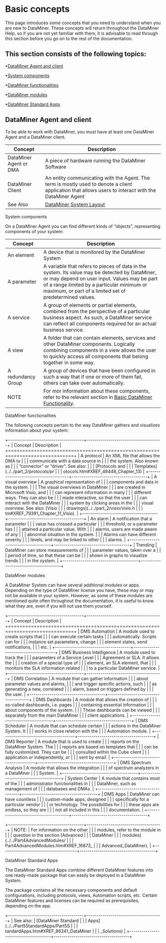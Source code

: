 # Basic concepts

This page introduces some concepts that you need to understand when
you are new to DataMiner. These concepts will return throughout the
DataMiner Help, so if you are not yet familiar with them, it is
advisable to read through this section before you go on to the rest of
the documentation.

## This section consists of the following topics:

•[DataMiner Agent and client](#XREF_55911_DataMiner_Agent)

•[System components](#XREF_75900_System_components)

•[DataMiner functionalities](#XREF_32022_DataMiner)

•[DataMiner modules](#XREF_84138_DataMiner_modules)

•[DataMiner Standard Apps](#XREF_36366_DataMiner_Solutions)

## DataMiner Agent and client

To be able to work with DataMiner, you must have at least one DataMiner
Agent and a DataMiner client.

| Concept                | Description                                                  |
| ---------------------- | ------------------------------------------------------------ |
| DataMiner Agent or DMA | A piece of hardware running the DataMiner Software           |
| DataMiner Client       | An entity communicating with the Agent.  The term is mostly used to denote a client application that allows users to interact with the DataMiner Agent |
| See Also               | [DataMiner System Layout](../GeneralLayout/GeneralLayo%20%7C%0A%7C%20%20%20%20%20%20%20%20%20%20%20%20%20%20%20%20%20%20%20%20%20%20%20%20%20%20%20%20%20%20%20%20%20%20%20%20%20%20%7C%20ut.htm#XREF_53231_Chapter_2_General) |

System components

On a DataMiner Agent you can find different kinds of “objects”,
representing components of your system:

| Concept            | Description                                                  |
| ------------------ | ------------------------------------------------------------ |
| An element         | A device that is monitored by the DataMiner System           |
| A parameter        | A variable that refers to pieces of data in the system.  Its value may be detected by DataMiner, or may depend on user input.  Values may be part of a range limited by a particular minimum or maximum, or part of a limited set of predetermined values. |
| A service          | A group of elements or partial elements, combined from the perspective of a particular business aspect.  As such, a DataMiner service can reflect all components required for an actual business service. |
| A view             | A folder that can contain elements, services and other DataMiner components.  Logically combining components in a view allows the user to quickly access all components that belong together in some way. |
| A redundancy Group | A group of devices that have been configured in such a way that if one or more of them fail, others can take over automatically. |
| NOTE               | For mor information about these components, refer to the relevant section in [Basic DataMiner Functionality](here). |





DataMiner functionalities

The following concepts pertain to the way DataMiner gathers and
visualizes information about your system:

+--------------------------------------+--------------------------------------+
| Concept                              | Description                          |
+======================================+======================================+
| A protocol                           | An XML file that allows the DMA to   |
|                                      | communicate with a data source in    |
|                                      | the system. Also known as            |
|                                      | “connector” or “driver”. See also:   |
|                                      | [Protocols and                       |
|                                      | Templates](../../part_2/protocols/pr |
|                                      | otocols.htm#XREF_48448_Chapter_13)   |
+--------------------------------------+--------------------------------------+
| A visual overview                    | A graphical representation of        |
|                                      | components and data in the system.   |
|                                      | The visual overviews in DataMiner    |
|                                      | are created in Microsoft Visio, and  |
|                                      | can represent information in many    |
|                                      | different ways. They can also be     |
|                                      | made interactive, so that the user   |
|                                      | can interact with the DataMiner      |
|                                      | system by clicking areas in the      |
|                                      | visual overview. See also: [Visio    |
|                                      | drawings](../../part_2/visio/visio.h |
|                                      | tm#XREF_79391_Chapter_11_Visio).     |
+--------------------------------------+--------------------------------------+
| An alarm                             | A notification that a parameter      |
|                                      | value has crossed a particular       |
|                                      | threshold, or a parameter has        |
|                                      | attained a particular value. With    |
|                                      | alarms, users are made aware of any  |
|                                      | abnormal situation in the system.    |
|                                      | Alarms can have different severity   |
|                                      | levels, and may be linked to other   |
|                                      | alarms.                              |
+--------------------------------------+--------------------------------------+
| Trending                             | DataMiner can store measurements of  |
|                                      | parameter values, taken over a       |
|                                      | period of time, so that these can be |
|                                      | shown in graphs to visualize trends  |
|                                      | in the system.                       |
+--------------------------------------+--------------------------------------+

DataMiner modules

A DataMiner System can have several additional modules or apps.
Depending on the type of DataMiner license you have, these may or may
not be available in your system. However, as some of these modules are
mentioned quite often throughout the documentation, it is useful to know
what they are, even if you will not use them yourself.

+--------------------------------------+--------------------------------------+
| Concept                              | Description                          |
+======================================+======================================+
| DMS Automation                       | A module used to create scripts that |
|                                      | can execute certain tasks            |
|                                      | automatically. Scripts can for       |
|                                      | instance set parameters, change      |
|                                      | element states, send notifications,  |
|                                      | etc.                                 |
+--------------------------------------+--------------------------------------+
| DMS Business Intelligence            | A module used to track the           |
|                                      | parameters of a Service Level        |
|                                      | Agreement or SLA. It allows the      |
|                                      | creation of a special type of        |
|                                      | element, an SLA element, that        |
|                                      | monitors the SLA information related |
|                                      | to a particular DataMiner service.   |
+--------------------------------------+--------------------------------------+
| DMS Correlation                      | A module that can gather information |
|                                      | about parameter values and alarms,   |
|                                      | and trigger specific actions, such   |
|                                      | as generating a new, correlated      |
|                                      | alarm, based on triggers defined by  |
|                                      | the user.                            |
+--------------------------------------+--------------------------------------+
| DMS Dashboards                       | A module that allows the creation of |
|                                      | so-called dashboards, i.e. pages     |
|                                      | containing essential information     |
|                                      | about components of the system.      |
|                                      | These dashboards can be viewed       |
|                                      | separately from the main DataMiner   |
|                                      | client applications.                 |
+--------------------------------------+--------------------------------------+
| DMS Scheduler                        | A module that can schedule certain   |
|                                      | actions in the DataMiner System. It  |
|                                      | works in close relation with the     |
|                                      | Automation module.                   |
+--------------------------------------+--------------------------------------+
| DMS Reporter                         | A module that is used to create      |
|                                      | reports on the DataMiner System. The |
|                                      | reports are based on templates that  |
|                                      | can be fully customized. They can be |
|                                      | consulted within the Cube client     |
|                                      | application or independently, or     |
|                                      | sent by email.                       |
+--------------------------------------+--------------------------------------+
| DMS Spectrum Analysis                | A module that allows the integration |
|                                      | of spectrum analyzers in a DataMiner |
|                                      | System.                              |
+--------------------------------------+--------------------------------------+
| System Center                        | A module that contains most of the   |
|                                      | administrator functionalities in     |
|                                      | DataMiner, such as management of     |
|                                      | databases and DMAs.                  |
+--------------------------------------+--------------------------------------+
| DMS Apps                             | DataMiner can have countless         |
|                                      | custom-made apps, designed           |
|                                      | specifically for a particular vendor |
|                                      | or technology. The possibilities for |
|                                      | these apps are endless, so they are  |
|                                      | not all included in this             |
|                                      | documentation.                       |
+--------------------------------------+--------------------------------------+

+--------------------------------------+--------------------------------------+
| NOTE:                                | For information on the other         |
|                                      | modules, refer to the module in      |
|                                      | question in the section [Advanced    |
|                                      | DataMiner                            |
|                                      | modules](../../Part4AdvancedModules/ |
|                                      | Part4AdvancedModules.htm#XREF_16873_ |
|                                      | Advanced_DataMiner).                 |
+--------------------------------------+--------------------------------------+

DataMiner Standard Apps

The DataMiner Standard Apps combine different DataMiner features into
one ready-made package that can easily be deployed in a DataMiner
System.

The package contains all the necessary components and default
configurations, including protocols, views, Automation scripts, etc.
Certain DataMiner features and licenses can be required as
prerequisites, depending on the app.

+--------------------------------------+--------------------------------------+
| See also:                            | [DataMiner Standard                  |
|                                      | Apps](../../Part5StandardApps/Part5S |
|                                      | tandardApps.htm#XREF_86241_DataMiner |
|                                      | _Solutions)                          |
+--------------------------------------+--------------------------------------+

 
